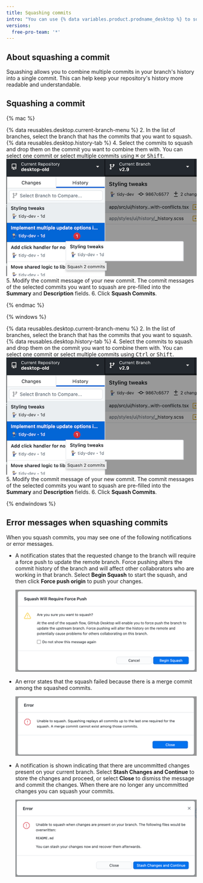 ```yaml
---
title: Squashing commits
intro: "You can use {% data variables.product.prodname_desktop %} to squash commits in your branch's history."
versions:
  free-pro-team: '*'
---
```


## About squashing a commit

Squashing allows you to combine multiple commits in your branch's history into a single commit. This can help keep your repository's history more readable and understandable.

## Squashing a commit

{% mac %}

{% data reusables.desktop.current-branch-menu %}
2. In the list of branches, select the branch that has the commits that you want to squash.
{% data reusables.desktop.history-tab %}
4. Select the commits to squash and drop them on the commit you want to combine them with. You can select one commit or select multiple commits using <kbd>⌘</kbd> or <kbd>Shift</kbd>.
  ![squash drag and drop](/assets/images/help/desktop/squash-drag-and-drop.png)
5. Modify the commit message of your new commit. The commit messages of the selected commits you want to squash are pre-filled into the **Summary** and **Description** fields.
6. Click **Squash Commits**.

{% endmac %}

{% windows %}

{% data reusables.desktop.current-branch-menu %}
2. In the list of branches, select the branch that has the commits that you want to squash.
{% data reusables.desktop.history-tab %}
4. Select the commits to squash and drop them on the commit you want to combine them with. You can select one commit or select multiple commits using <kbd>Ctrl</kbd> or <kbd>Shift</kbd>.
  ![squash drag and drop](/assets/images/help/desktop/squash-drag-and-drop.png)
5. Modify the commit message of your new commit. The commit messages of the selected commits you want to squash are pre-filled into the **Summary** and **Description** fields.
6. Click **Squash Commits**.

{% endwindows %}

## Error messages when squashing commits

When you squash commits, you may see one of the following notifications or error messages.

* A notification states that the requested change to the branch will require a force push to update the remote branch. Force pushing alters the commit history of the branch and will affect other collaborators who are working in that branch.  Select **Begin Squash** to start the squash, and then click **Force push origin** to push your changes.

  ![squash force push dialog](/assets/images/help/desktop/squash-force-push.png)

* An error states that the squash failed because there is a merge commit among the squashed commits.

  ![reorder merge commit dialog](/assets/images/help/desktop/squash-merge-commit-dialog.png)

* A notification is shown indicating that there are uncommitted changes present on your current branch. Select **Stash Changes and Continue** to store the changes and proceed, or select **Close** to dismiss the message and commit the changes. When there are no longer any uncommitted changes you can squash your commits.

  ![squash stash dialog](/assets/images/help/desktop/squash-stash-dialog.png)
